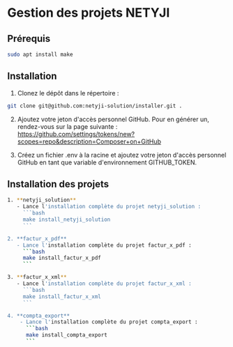 # Gestion des projets NETYJI

## Prérequis

```bash
sudo apt install make
```

## Installation

1. Clonez le dépôt dans le répertoire :
```bash
git clone git@github.com:netyji-solution/installer.git .
```

2. Ajoutez votre jeton d'accès personnel GitHub. Pour en générer un, rendez-vous sur la page suivante : https://github.com/settings/tokens/new?scopes=repo&description=Composer+on+GitHub

3. Créez un fichier .env à la racine et ajoutez votre jeton d'accès personnel GitHub en tant que variable d'environnement GITHUB_TOKEN.


## Installation des projets

```bash
1. **netyji_solution**
   - Lance l'installation complète du projet netyji_solution :
     ```bash
     make install_netyji_solution
     ```

2. **factur_x_pdf**
   - Lance l'installation complète du projet factur_x_pdf :
     ```bash
     make install_factur_x_pdf
     ```

3. **factur_x_xml**
   - Lance l'installation complète du projet factur_x_xml :
     ```bash
     make install_factur_x_xml
     ```

4. **compta_export**
    - Lance l'installation complète du projet compta_export :
      ```bash
      make install_compta_export
      ```